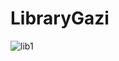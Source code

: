 # LibraryGazi

![lib1](https://user-images.githubusercontent.com/23617142/90243994-922a4500-de38-11ea-9001-c95379262c4c.png)
